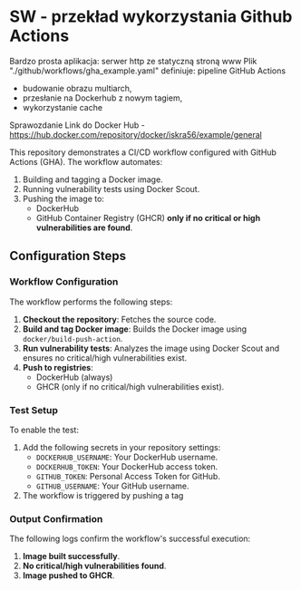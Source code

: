 # SW - przekład wykorzystania Github Actions 

Bardzo prosta aplikacja: serwer http ze statyczną stroną www 
Plik "./github/workflows/gha_example.yaml" definiuje:
pipeline GitHub Actions 
- budowanie obrazu multiarch, 
- przesłanie na Dockerhub z nowym tagiem, 
- wykorzystanie cache

Sprawozdanie
Link do Docker Hub - https://hub.docker.com/repository/docker/iskra56/example/general

This repository demonstrates a CI/CD workflow configured with GitHub Actions (GHA). The workflow automates:
1. Building and tagging a Docker image.
2. Running vulnerability tests using Docker Scout.
3. Pushing the image to:
   - DockerHub
   - GitHub Container Registry (GHCR) **only if no critical or high vulnerabilities are found**.

## Configuration Steps

### Workflow Configuration
The workflow performs the following steps:
1. **Checkout the repository**: Fetches the source code.
2. **Build and tag Docker image**: Builds the Docker image using `docker/build-push-action`.
3. **Run vulnerability tests**: Analyzes the image using Docker Scout and ensures no critical/high vulnerabilities exist.
4. **Push to registries**:
   - DockerHub (always)
   - GHCR (only if no critical/high vulnerabilities exist).

### Test Setup
To enable the test:
1. Add the following secrets in your repository settings:
   - `DOCKERHUB_USERNAME`: Your DockerHub username.
   - `DOCKERHUB_TOKEN`: Your DockerHub access token.
   - `GITHUB_TOKEN`: Personal Access Token for GitHub.
   - `GITHUB_USERNAME`: Your GitHub username.
2. The workflow is triggered by pushing a tag

### Output Confirmation
The following logs confirm the workflow's successful execution:
1. **Image built successfully**.
2. **No critical/high vulnerabilities found**.
3. **Image pushed to GHCR**.
